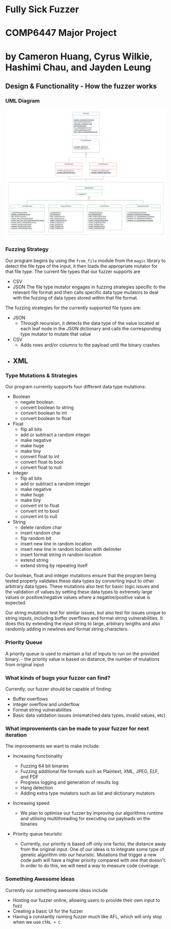 # Fully Sick Fuzzer
# COMP6447 Major Project
# by Cameron Huang, Cyrus Wilkie, Hashimi Chau, and Jayden Leung

## Design & Functionality - How the fuzzer works
### UML Diagram
![UML Diagram of our solution](/UML.png)

### Fuzzing Strategy
Our program begins by using the `from_file` module from the `magic` library to detect the file type of the input, it then loads the appropriate mutator for that file type. The current file types that our fuzzer supports are
- CSV
- JSON
The file type mutator engages in fuzzing strategies specific to the relevant file format and then calls specific data type mutators to deal with the fuzzing of data types stored within that file format.

The fuzzing strategies for the currently supported file types are:
- JSON
  - Through recursion, it detects the data type of the value located at each leaf node in the JSON dictionary and calls the corresponding type mutator to mutate that value
- CSV
  - Adds rows and/or columns to the payload until the binary crashes
- XML
  - 

### Type Mutations & Strategies
Our program currently supports four different data type mutations:
- Boolean
    - negate boolean
    - convert boolean to string
    - convert boolean to int
    - convert boolean to float
- Float
    - flip all bits
    - add or subtract a random integer
    - make negative
    - make huge
    - make tiny
    - convert float to int
    - convert float to bool
    - convert float to null
- Integer
    - flip all bits
    - add or subtract a random integer
    - make negative
    - make huge
    - make tiny
    - convert int to float
    - convert int to bool
    - convert int to null
- String
    - delete random char
    - insert random char
    - flip random bit
    - insert new line in random location
    - insert new line in random location with delimiter
    - insert format string in random location
    - extend string
    - extend string by repeating itself

Our boolean, float and integer mutations ensure that the program being tested properly validates these data types by converting input to other arbitrary data types. These mutations also test for basic logic issues and the validation of values by setting these data types to extremely large values or positive/negative values where a negative/positive value is expected.

Our string mutations test for similar issues, but also test for issues unique to string inputs, including buffer overflows and format string vulnerabilities. It does this by extending the input string to large, arbitrary lengths and also randomly adding in newlines and format string characters.

### Priority Queue
A priority queue is used to maintain a list of inputs to run on the provided binary. - the priority value is based on distance, the number of mutations from original input

### What kinds of bugs your fuzzer can find?
Currently, our fuzzer should be capable of finding:
- Buffer overflows
- Integer overflow and underflow
- Format string vulnerabilities
- Basic data validation issues (mismatched data types, invalid values, etc)

### What improvements can be made to your fuzzer for next iteration
The improvements we want to make include:
- Increasing functionality 
    - Fuzzing 64 bit binaries
    - Fuzzing additional file formats such as Plaintext, XML, JPEG, ELF, and PDF
    - Progress logging and generation of results log
    - Hang detection
    - Adding extra type mutators such as list and dictionary mutators

- Increasing speed
    -  We plan to optimise our fuzzer by improving our algorithms runtime and utilising multithreading for executing our payloads on the binaries

- Priority queue heuristic
    - Currently, our priority is based off only one factor, the distance away from the original input. One of our ideas is to integrate some type of genetic algorithm into our heuristic. Mutations that trigger a new code path will have a higher priority compared with one that doesn't. In order to do this, we will need a way to measure code coverage.

### Something Awesome Ideas
Currently our something awesome ideas include
- Hosting our fuzzer online, allowing users to provide their own input to fuzz
- Creating a basic UI for the fuzzer
- Having a constantly running fuzzer much like AFL, which will only stop when we use `CTRL + C` 